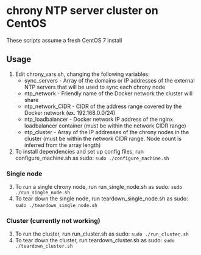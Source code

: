 # chrony NTP server cluster on CentOS
These scripts assume a fresh CentOS 7 install

## Usage
1. Edit chrony_vars.sh, changing the following variables:
	* sync_servers - Array of the domains or IP addresses of the external NTP servers that will be used to sync each chrony node
	* ntp_network - Friendly name of the Docker network the cluster will share
	* ntp_network_CIDR - CIDR of the address range covered by the Docker network (ex. 192.168.0.0/24)
	* ntp_loadbalancer - Docker network IP address of the nginx loadbalancer container (must be within the network CIDR range)
	* ntp_cluster - Array of the IP addresses of the chrony nodes in the cluster (must be within the network CIDR range. Node count is inferred from the array length)
2. To install dependencies and set up config files, run configure_machine.sh as sudo:
	`sudo ./configure_machine.sh`

### Single node
3. To run a single chrony node, run run_single_node.sh as sudo:
	`sudo ./run_single_node.sh`
4. To tear down the single node, run teardown_single_node.sh as sudo:
	`sudo ./teardown_single_node.sh`

### Cluster (currently not working)
3. To run the cluster, run run_cluster.sh as sudo:
	`sudo ./run_cluster.sh`
4. To tear down the cluster, run teardown_cluster.sh as sudo:
	`sudo ./teardown_cluster.sh`